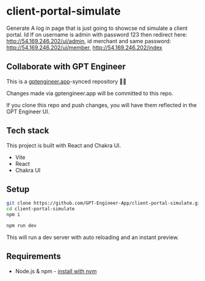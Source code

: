 # client-portal-simulate

Generate A log in page that is just going to showcse nd simulate a client portal. Id
If on username is admin with password 123 then redirect here: http://54.169.246.202/ui/admin, id merchant and same password: http://54.169.246.202/ui/member, http://54.169.246.202/index

## Collaborate with GPT Engineer

This is a [gptengineer.app](https://gptengineer.app)-synced repository 🌟🤖

Changes made via gptengineer.app will be committed to this repo.

If you clone this repo and push changes, you will have them reflected in the GPT Engineer UI.

## Tech stack

This project is built with React and Chakra UI.

- Vite
- React
- Chakra UI

## Setup

```sh
git clone https://github.com/GPT-Engineer-App/client-portal-simulate.git
cd client-portal-simulate
npm i
```

```sh
npm run dev
```

This will run a dev server with auto reloading and an instant preview.

## Requirements

- Node.js & npm - [install with nvm](https://github.com/nvm-sh/nvm#installing-and-updating)
